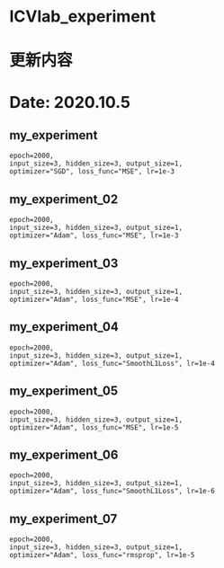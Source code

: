 # ICVlab_experiment


更新内容
====

# Date: 2020.10.5

## my_experiment

    epoch=2000,
    input_size=3, hidden_size=3, output_size=1,
    optimizer="SGD", loss_func="MSE", lr=1e-3

## my_experiment_02

    epoch=2000,
    input_size=3, hidden_size=3, output_size=1,
    optimizer="Adam", loss_func="MSE", lr=1e-3

## my_experiment_03

    epoch=2000,
    input_size=3, hidden_size=3, output_size=1,
    optimizer="Adam", loss_func="MSE", lr=1e-4

## my_experiment_04

    epoch=2000,
    input_size=3, hidden_size=3, output_size=1,
    optimizer="Adam", loss_func="SmoothL1Loss", lr=1e-4

## my_experiment_05

    epoch=2000,
    input_size=3, hidden_size=3, output_size=1,
    optimizer="Adam", loss_func="MSE", lr=1e-5

## my_experiment_06

    epoch=2000,
    input_size=3, hidden_size=3, output_size=1,
    optimizer="Adam", loss_func="SmoothL1Loss", lr=1e-6

## my_experiment_07

    epoch=2000,
    input_size=3, hidden_size=3, output_size=1,
    optimizer="Adam", loss_func="rmsprop", lr=1e-5

